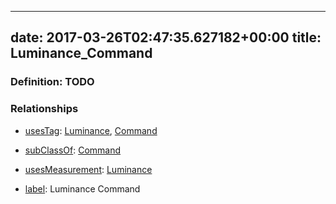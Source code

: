 
---
date: 2017-03-26T02:47:35.627182+00:00
title: Luminance_Command
---
### Definition: TODO

### Relationships

* [usesTag](https://brickschema.org/schema/1.0/BrickFrame#usesTag): [Luminance](https://brickschema.org/schema/1.0/BrickTag#Luminance), [Command](https://brickschema.org/schema/1.0/BrickTag#Command)

* [subClassOf](http://www.w3.org/2000/01/rdf-schema#subClassOf): [Command](https://brickschema.org/schema/1.0/Brick#Command)

* [usesMeasurement](https://brickschema.org/schema/1.0/BrickFrame#usesMeasurement): [Luminance](https://brickschema.org/schema/1.0/Brick#Luminance)

* [label](http://www.w3.org/2000/01/rdf-schema#label): Luminance Command
